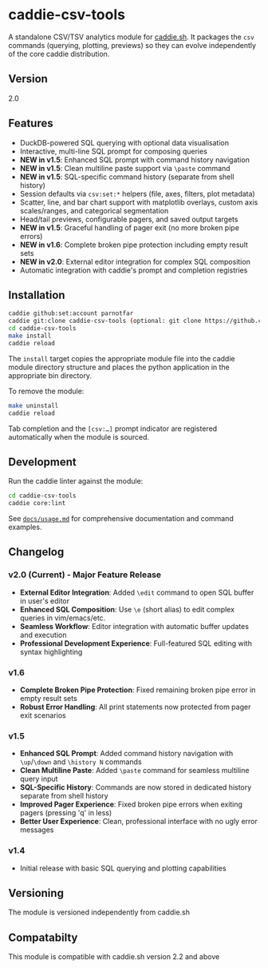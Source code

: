 # caddie-csv-tools

A standalone CSV/TSV analytics module for [caddie.sh](https://github.com/parnotfar/caddie.sh). It packages the `csv`
commands (querying, plotting, previews) so they can evolve independently of the core caddie distribution.

## Version

2.0

## Features

- DuckDB-powered SQL querying with optional data visualisation
- Interactive, multi-line SQL prompt for composing queries
- **NEW in v1.5**: Enhanced SQL prompt with command history navigation
- **NEW in v1.5**: Clean multiline paste support via `\paste` command
- **NEW in v1.5**: SQL-specific command history (separate from shell history)
- Session defaults via `csv:set:*` helpers (file, axes, filters, plot metadata)
- Scatter, line, and bar chart support with matplotlib overlays, custom axis scales/ranges, and categorical segmentation
- Head/tail previews, configurable pagers, and saved output targets
- **NEW in v1.5**: Graceful handling of pager exit (no more broken pipe errors)
- **NEW in v1.6**: Complete broken pipe protection including empty result sets
- **NEW in v2.0**: External editor integration for complex SQL composition
- Automatic integration with caddie's prompt and completion registries

## Installation

```bash
caddie github:set:account parnotfar
caddie git:clone caddie-csv-tools (optional: git clone https://github.com/parnotfar/caddie-csv-tools.git)
cd caddie-csv-tools
make install
caddie reload
```

The `install` target copies the appropriate module file into the caddie module directory structure and places the python
application in the appropriate bin directory.

To remove the module:

```bash
make uninstall
caddie reload
```

Tab completion and the `[csv:…]` prompt indicator are registered automatically when the module is sourced.

## Development

Run the caddie linter against the module:

```bash
cd caddie-csv-tools
caddie core:lint
```

See [`docs/usage.md`](docs/usage.md) for comprehensive documentation and command examples.

## Changelog

### v2.0 (Current) - Major Feature Release
- **External Editor Integration**: Added `\edit` command to open SQL buffer in user's editor
- **Enhanced SQL Composition**: Use `\e` (short alias) to edit complex queries in vim/emacs/etc.
- **Seamless Workflow**: Editor integration with automatic buffer updates and execution
- **Professional Development Experience**: Full-featured SQL editing with syntax highlighting

### v1.6
- **Complete Broken Pipe Protection**: Fixed remaining broken pipe error in empty result sets
- **Robust Error Handling**: All print statements now protected from pager exit scenarios

### v1.5
- **Enhanced SQL Prompt**: Added command history navigation with `\up`/`\down` and `\history N` commands
- **Clean Multiline Paste**: Added `\paste` command for seamless multiline query input
- **SQL-Specific History**: Commands are now stored in dedicated history separate from shell history
- **Improved Pager Experience**: Fixed broken pipe errors when exiting pagers (pressing 'q' in less)
- **Better User Experience**: Clean, professional interface with no ugly error messages

### v1.4
- Initial release with basic SQL querying and plotting capabilities

## Versioning

The module is versioned independently from caddie.sh

## Compatabilty

This module is compatible with caddie.sh version 2.2 and above
